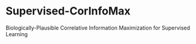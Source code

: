 # Supervised-CorInfoMax
Biologically-Plausible Correlative Information Maximization for Supervised Learning

